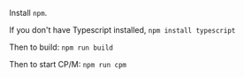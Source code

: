 Install `npm`.

If you don't have Typescript installed, `npm install typescript`

Then to build: `npm run build`

Then to start CP/M: `npm run cpm`

